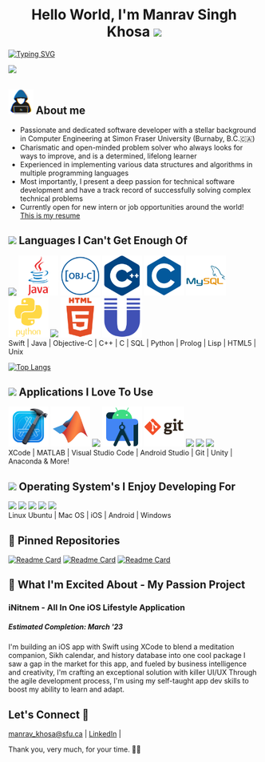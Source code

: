 
<h1 align="center"><b>Hello World, I'm Manrav Singh Khosa </b><img src="https://media.giphy.com/media/hvRJCLFzcasrR4ia7z/giphy.gif" width="35"></h1>

[![Typing SVG](https://readme-typing-svg.demolab.com?font=Fira+Code&weight=600&size=25&duration=2500&pause=200&color=61AACF&center=true&vCenter=true&width=1000&lines=Let's+Code+The+Future%2C+%E2%8F%B0;One+Line+At+A+Time.+%F0%9F%9A%80;Code+Is+My+Canvas+%F0%9F%8E%A8;Positive+Mental+Attitude+%F0%9F%94%91;Grit+%F0%9F%91%B7%F0%9F%8F%BD;Perseverance%2C+No+Matter+The+Bug+%F0%9F%90%9E)](https://git.io/typing-svg)

<img src="https://user-images.githubusercontent.com/73097560/115834477-dbab4500-a447-11eb-908a-139a6edaec5c.gif">

## <picture><img src = "https://github.com/0xAbdulKhalid/0xAbdulKhalid/raw/main/assets/mdImages/about_me.gif" width = 50px></picture> **About me**

- Passionate and dedicated software developer with a stellar background in Computer Engineering at Simon Fraser University (Burnaby, B.C.🇨🇦)
- Charismatic and open-minded problem solver who always looks for ways to improve, and is a determined, lifelong learner
- Experienced in implementing various data structures and algorithms in multiple programming languages
- Most importantly, I present a deep passion for technical software development and have a track record of successfully solving complex technical problems
- Currently open for new intern or job opportunities around the world! [This is my resume](https://drive.google.com/file/d/1QHjIFX_PJEd_LzshgadUxo0RLx5o_EsM/view?usp=share_link)

## <img src="https://media2.giphy.com/media/QssGEmpkyEOhBCb7e1/giphy.gif?cid=ecf05e47a0n3gi1bfqntqmob8g9aid1oyj2wr3ds3mg700bl&rid=giphy.gif" width ="25"><b> Languages I Can't Get Enough Of</b>

<picture><img src = "https://user-images.githubusercontent.com/25181517/121406389-6267a300-c95e-11eb-8d67-f1e22afe8aea.png" width = 80px></picture>
<picture><img src = "https://github.com/devicons/devicon/blob/master/icons/java/java-original-wordmark.svg" width = 80px></picture>
<picture><img src = "https://github.com/devicons/devicon/blob/master/icons/objectivec/objectivec-plain.svg" width = 80px></picture>
<picture><img src = "https://github.com/devicons/devicon/blob/master/icons/cplusplus/cplusplus-plain.svg" width = 80px></picture>
<picture><img src = "https://github.com/devicons/devicon/blob/master/icons/c/c-plain.svg" width = 80px></picture>
<picture><img src = "https://github.com/devicons/devicon/blob/master/icons/mysql/mysql-original-wordmark.svg" width = 80px></picture>
<picture><img src = "https://github.com/devicons/devicon/blob/master/icons/python/python-plain-wordmark.svg" width = 80px></picture>
<picture><img src = "https://upload.wikimedia.org/wikipedia/commons/4/48/Lisp_logo.svg" width = 80px></picture>
<picture><img src = "https://github.com/devicons/devicon/blob/master/icons/html5/html5-plain-wordmark.svg" width = 80px></picture>
<picture><img src = "https://github.com/devicons/devicon/blob/master/icons/unix/unix-original.svg" width = 80px></picture>
<br>
Swift | Java | Objective-C | C++ | C | SQL | Python | Prolog | Lisp | HTML5 | Unix 

[![Top Langs](https://github-readme-stats.vercel.app/api/top-langs/?username=manravskhosa)](https://github.com/anuraghazra/github-readme-stats)

## <img src="https://media2.giphy.com/media/QssGEmpkyEOhBCb7e1/giphy.gif?cid=ecf05e47a0n3gi1bfqntqmob8g9aid1oyj2wr3ds3mg700bl&rid=giphy.gif" width ="25"><b> Applications I Love To Use</b>
<picture><img src = "https://github.com/devicons/devicon/blob/master/icons/xcode/xcode-original.svg" width = 80px></picture>
<picture><img src = "https://github.com/devicons/devicon/blob/master/icons/matlab/matlab-original.svg" width = 80px></picture>
<picture><img src = "https://img.icons8.com/color/512/visual-studio-code-2019.png" width = 80px></picture>
<picture><img src = "https://github.com/devicons/devicon/blob/master/icons/androidstudio/androidstudio-original.svg" width = 80px></picture>
<picture><img src = "https://github.com/devicons/devicon/blob/master/icons/git/git-original-wordmark.svg" width = 80px></picture>
<picture><img src = "https://img.icons8.com/plasticine/512/github-squared.png" width = 80px></picture>
<picture><img src = "https://img.icons8.com/nolan/512/unity.png" width = 80px></picture>
<picture><img src = "https://img.icons8.com/dusk/512/anaconda.png" width = 80px></picture>
<br>
XCode | MATLAB | Visual Studio Code | Android Studio | Git | Unity | Anaconda & More!

## <img src="https://media2.giphy.com/media/QssGEmpkyEOhBCb7e1/giphy.gif?cid=ecf05e47a0n3gi1bfqntqmob8g9aid1oyj2wr3ds3mg700bl&rid=giphy.gif" width ="25"><b> Operating System's I Enjoy Developing For </b>
<picture><img src = "https://img.icons8.com/color/512/linux.png" width = 80px></picture>
<picture><img src = "https://img.icons8.com/color/512/happy-mac.png" width = 80px></picture>
<picture><img src = "https://img.icons8.com/nolan/512/ios-logo.png" width = 80px></picture>
<picture><img src = "https://img.icons8.com/fluency/512/android.png" width = 80px></picture>
<picture><img src = "https://img.icons8.com/fluency/512/windows-10.png" width = 80px></picture>
<br>
Linux Ubuntu | Mac OS | iOS | Android | Windows

## 📌 Pinned Repositories
[![Readme Card](https://github-readme-stats.vercel.app/api/pin/?username=manravskhosa&repo=initnem)](https://github.com/manravskhosa/initnem.git)
[![Readme Card](https://github-readme-stats.vercel.app/api/pin/?username=manravskhosa&repo=Priority-Controlled-Task-Manager)](https://github.com/manravskhosa/Priority-Controlled-Task-Manager.git)
[![Readme Card](https://github-readme-stats.vercel.app/api/pin/?username=manravskhosa&repo=sphere)](https://github.com/manravskhosa/sphere.git)


## 🥹 What I'm Excited About - My Passion Project
<h3>iNitnem - All In One iOS Lifestyle Application</h3> 
<h5>Estimated Completion: March '23</h5> 
I'm building an iOS app with Swift using XCode to blend a meditation companion, Sikh calendar, and history database into one cool package
I saw a gap in the market for this app, and fueled by business intelligence and creativity, I'm crafting an exceptional solution with killer UI/UX
Through the agile development process, I'm using my self-taught app dev skills to boost my ability to learn and adapt.

## Let's Connect 🤝
manrav_khosa@sfu.ca | <a href="https://www.linkedin.com/in/manrav-singh/">LinkedIn</a> | 


Thank you, very much, for your time. 🫶🏽
